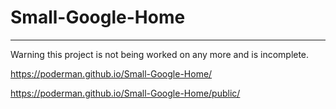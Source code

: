 # Small-Google-Home

<hr>Warning this project is not being worked on any more and is incomplete.</hr>

https://poderman.github.io/Small-Google-Home/

https://poderman.github.io/Small-Google-Home/public/




